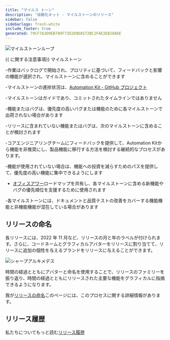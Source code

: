 ```yaml
---
title: "マイルス トーン"
description: "自動化キット - マイルストーンのリリース"
sidebar: false
sidebarlogo: fresh-white
include_footer: true
generated: 79CF7A3D9EB709F73D289D8572BC2FAE3EB28ADE
---
```


![マイルストーンループ](/images/milestone-loop.png)

{{ に関する注意事項<product-name>}} マイルストーン

-作業はバックログで開始され、プロリティに基づいて、フィードバックと影響の機能が選択され、マイルストーンに含めることができます

-マイルストーンの進捗状況は、[Automation Kit - GitHub プロジェクト](https://github.com/orgs/microsoft/projects/486)

-マイルストーンはガイドであり、コミットされたタイムラインではありません

-機能またはバグは、優先度の高いバグまたは機能のために各マイルストーンで出荷されない場合があります

-リリースに含まれていない機能またはバグは、次のマイルストーンに含めることが検討されます

-コアエンジニアリングチームにフィードバックを提供して、Automation Kitから機能を非推奨にし、製品機能に移行する方法を検討する継続的なプロセスがあります。

-機能が使用されていない場合は、機能への投資を減らすためのパスを提供して、優先度の高い機能に集中できるようにします

- [オフィスアワー](/ja/office-hours)ロードマップを共有し、各マイルストーンに含める新機能やバグの優先順位を支援するために使用されます

-各マイルストーンには、ドキュメントと品質テストの改善をカバーする機能機能と非機能機能が混在している場合があります

## リリースの命名

各リリースには、2022 年 11 月など、リリースの月と年のラベルが付けられます。さらに、コードネームとグラフィカルアバターをリリースに割り当てて、リリースに追加の個性を与えるブランドをリリースに与えることができます。

![シャープアルキメデス](/images/sharp-archimedes.png)

時間の経過とともにアバターと命名を使用することで、リリースのファミリーを振り返り、時間の経過とともにリリースされた主要な機能をグラフィカルに指摘できるようになります。

我が[リリースの命名](/ja/releases/naming)このページには、このプロセスに関する詳細情報があります。

## リリース履歴

私たちについてもっと読む[リリース履歴](/ja/releases/)
